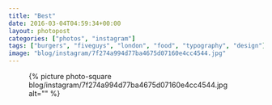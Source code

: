 ```yaml
---
title: "Best"
date: 2016-03-04T04:59:34+00:00
layout: photopost
categories: ["photos", "instagram"]
tags: ["burgers", "fiveguys", "london", "food", "typography", "design"]
image: "blog/instagram/7f274a994d77ba4675d07160e4cc4544.jpg"
---
```


<figure class="photo photo--square">
  {% picture photo-square blog/instagram/7f274a994d77ba4675d07160e4cc4544.jpg alt="" %}
</figure>



